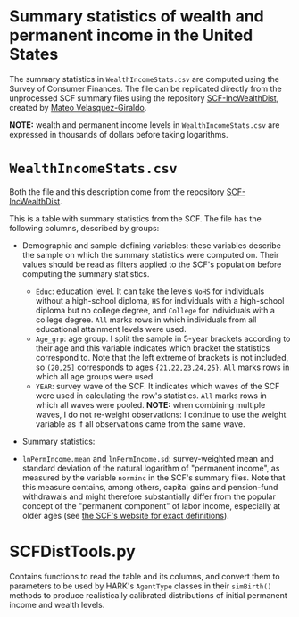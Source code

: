 # Summary statistics of wealth and permanent income in the United States

The summary statistics in `WealthIncomeStats.csv` are computed using the
Survey of Consumer Finances. The file can be replicated directly from the
unprocessed SCF summary files using the repository [SCF-IncWealthDist](https://github.com/Mv77/SCF-IncWealthDist), created by [Mateo Velasquez-Giraldo](https://mv77.github.io/).

**NOTE:** wealth and permanent income levels in `WealthIncomeStats.csv` are expressed in thousands of dollars before taking logarithms.

# `WealthIncomeStats.csv`

Both the file and this description come from the repository
[SCF-IncWealthDist](https://github.com/Mv77/SCF-IncWealthDist).

This is a table with summary statistics from the SCF. The file has the following
columns, described by groups:
- Demographic and sample-defining variables: these variables describe the sample on which the summary statistics were computed on. Their values should be read as filters applied
  to the SCF's population before computing the summary statistics.
  - `Educ`: education level. It can take the levels `NoHS` for individuals without a high-school diploma, `HS` for individuals with a high-school diploma but no college degree, and
    `College` for individuals with a college degree. `All` marks rows in which individuals from all educational attainment levels were used.
  - `Age_grp`: age group. I split the sample in 5-year brackets according to their age and this variable indicates which bracket the statistics correspond to. Note that the left
     extreme of brackets is not included, so `(20,25]` corresponds to ages `{21,22,23,24,25}`. `All` marks rows in which all age groups were used.
  - `YEAR`: survey wave of the SCF. It indicates which waves of the SCF were used in calculating the row's statistics. `All` marks rows in which all waves were pooled. **NOTE:**
     when combining multiple waves,  I do not re-weight observations: I continue to use the weight variable as if all observations came from the same wave.

 - Summary statistics:
  - `lnPermIncome.mean` and `lnPermIncome.sd`: survey-weighted mean and standard deviation of the natural logarithm of "permanent income", as measured by the variable `norminc`
    in the SCF's summary files. Note that this measure contains, among others, capital gains and pension-fund withdrawals and might therefore substantially differ from the
    popular concept of the "permanent component" of labor income, especially at older ages
    (see [the SCF's website for exact definitions](https://www.federalreserve.gov/econres/scfindex.htm)).

# SCFDistTools.py

Contains functions to read the table and its columns, and convert them to
parameters to be used by HARK's `AgentType` classes in their `simBirth()`
methods to produce realistically calibrated distributions of initial permanent
income and wealth levels.
